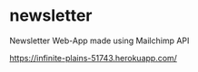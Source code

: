 # newsletter
Newsletter Web-App made using Mailchimp API

https://infinite-plains-51743.herokuapp.com/
